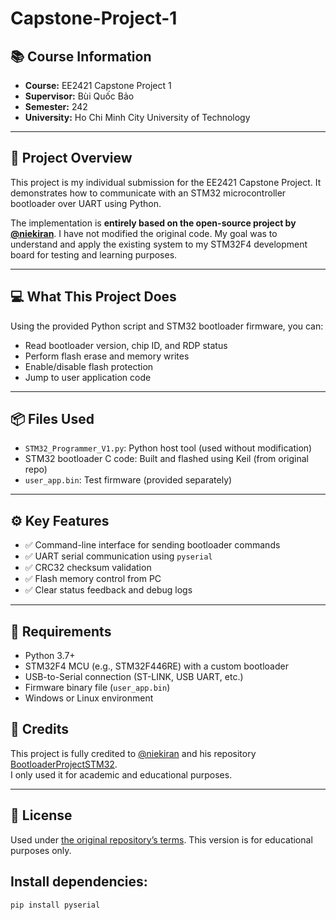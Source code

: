 # Capstone-Project-1

## 📚 Course Information
- **Course:** EE2421 Capstone Project 1  
- **Supervisor:** Bùi Quốc Bảo  
- **Semester:** 242  
- **University:** Ho Chi Minh City University of Technology  

---

## 🧩 Project Overview

This project is my individual submission for the EE2421 Capstone Project. It demonstrates how to communicate with an STM32 microcontroller bootloader over UART using Python.

The implementation is **entirely based on the open-source project by [@niekiran](https://github.com/niekiran/BootloaderProjectSTM32)**. I have not modified the original code. My goal was to understand and apply the existing system to my STM32F4 development board for testing and learning purposes.

---

## 💻 What This Project Does

Using the provided Python script and STM32 bootloader firmware, you can:

- Read bootloader version, chip ID, and RDP status
- Perform flash erase and memory writes
- Enable/disable flash protection
- Jump to user application code

---

## 📦 Files Used

- `STM32_Programmer_V1.py`: Python host tool (used without modification)
- STM32 bootloader C code: Built and flashed using Keil (from original repo)
- `user_app.bin`: Test firmware (provided separately)

---

## ⚙️ Key Features

- ✅ Command-line interface for sending bootloader commands
- ✅ UART serial communication using `pyserial`
- ✅ CRC32 checksum validation
- ✅ Flash memory control from PC
- ✅ Clear status feedback and debug logs

---

## 🧰 Requirements

- Python 3.7+
- STM32F4 MCU (e.g., STM32F446RE) with a custom bootloader
- USB-to-Serial connection (ST-LINK, USB UART, etc.)
- Firmware binary file (`user_app.bin`)
- Windows or Linux environment


## 🙏 Credits

This project is fully credited to [@niekiran](https://github.com/niekiran) and his repository [BootloaderProjectSTM32](https://github.com/niekiran/BootloaderProjectSTM32).  
I only used it for academic and educational purposes.

---

## 📜 License

Used under [the original repository’s terms](https://github.com/niekiran/BootloaderProjectSTM32). This version is for educational purposes only.

## Install dependencies:

```bash
pip install pyserial
